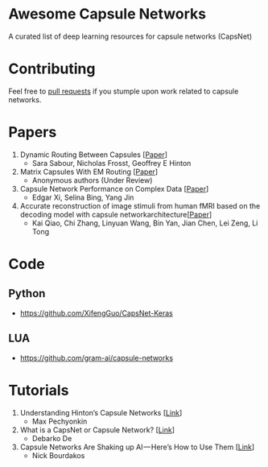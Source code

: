 # Awesome Capsule Networks
A curated list of deep learning resources for capsule networks (CapsNet)

# Contributing
Feel free to [pull requests](https://github.com/perara/awesome-capsule-networks/pulls) if you stumple upon work related to capsule networks.


# Papers
1. Dynamic Routing Between Capsules [[Paper](https://arxiv.org/pdf/1710.09829)]
   * Sara Sabour, Nicholas Frosst, Geoffrey E Hinton
2. Matrix Capsules With EM Routing  [[Paper](https://openreview.net/pdf?id=HJWLfGWRb)]
   * Anonymous authors (Under Review)
3. Capsule Network Performance on Complex Data [[Paper](https://arxiv.org/pdf/1712.03480)]
   * Edgar Xi, Selina Bing, Yang Jin
3. Accurate reconstruction of image stimuli from human fMRI based on the decoding model with capsule networkarchitecture[[Paper](https://arxiv.org/pdf/1801.00602.pdf)]
   * Kai Qiao, Chi Zhang, Linyuan Wang, Bin Yan, Jian Chen, Lei Zeng, Li Tong

# Code
## Python
   * https://github.com/XifengGuo/CapsNet-Keras
## LUA
   * https://github.com/gram-ai/capsule-networks

# Tutorials
1. Understanding Hinton’s Capsule Networks [[Link](https://medium.com/ai%C2%B3-theory-practice-business/understanding-hintons-capsule-networks-part-i-intuition-b4b559d1159b)]
   * Max Pechyonkin
2. What is a CapsNet or Capsule Network? [[Link](https://hackernoon.com/what-is-a-capsnet-or-capsule-network-2bfbe48769cc)]
   * Debarko De
3. Capsule Networks Are Shaking up AI — Here’s How to Use Them [[Link](https://hackernoon.com/capsule-networks-are-shaking-up-ai-heres-how-to-use-them-c233a0971952)]
   * Nick Bourdakos
